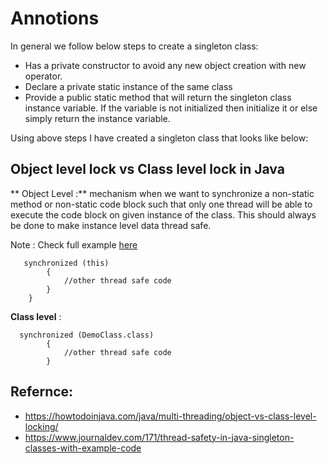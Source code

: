 # Annotions

In general we follow below steps to create a singleton class:

+ Has a  private constructor to avoid any new object creation with new operator.
+ Declare a private static instance of the same class
+ Provide a public static method that will return the singleton class instance variable. If the variable is not initialized then initialize it or else simply return the instance variable.

Using above steps I have created a singleton class that looks like below:


## Object level lock vs Class level lock in Java

** Object Level :**  mechanism when we want to synchronize a non-static method or non-static code block such that only one thread will be able to execute the code block on given instance of the class. This should always be done to make instance level data thread safe.

Note : Check full example [here](https://howtodoinjava.com/java/multi-threading/object-vs-class-level-locking/)

```
   synchronized (this)
        {
            //other thread safe code
        }
    }
 ```

**Class level** :

```
  synchronized (DemoClass.class)
        {
            //other thread safe code
        }
```
## Refernce:
- https://howtodoinjava.com/java/multi-threading/object-vs-class-level-locking/
- https://www.journaldev.com/171/thread-safety-in-java-singleton-classes-with-example-code
